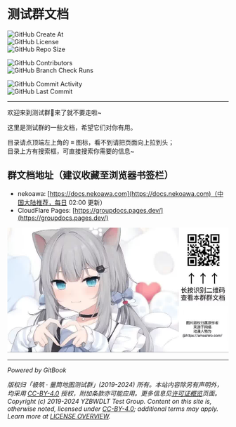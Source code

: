 # 测试群文档

![GitHub Create At](https://img.shields.io/github/created-at/PumpkinJui/groupdocs?style=for-the-badge&logo=github&logoColor=white&color=477DB2)  
![GitHub License](https://img.shields.io/github/license/PumpkinJui/groupdocs?style=for-the-badge&logo=creativecommons&logoColor=white&color=477DB2)  
![GitHub Repo Size](https://img.shields.io/github/repo-size/PumpkinJui/groupdocs?style=for-the-badge&logo=gitbook&logoColor=white&color=477DB2)

![GitHub Contributors](https://img.shields.io/github/contributors-anon/PumpkinJui/groupdocs?style=for-the-badge&logo=tencentqq&logoColor=white)  
![GitHub Branch Check Runs](https://img.shields.io/github/check-runs/PumpkinJui/groupdocs/main?style=for-the-badge&logo=cloudflare&logoColor=white)

![GitHub Commit Activity](https://img.shields.io/github/commit-activity/t/PumpkinJui/groupdocs?style=for-the-badge&color=E5B932)  
![GitHub Last Commit](https://img.shields.io/github/last-commit/PumpkinJui/groupdocs?display_timestamp=author&style=for-the-badge&color=E5B932)

---

欢迎来到测试群👋来了就不要走啦~

这里是测试群的一些文档，希望它们对你有用。

目录请点顶端左上角的 ≡ 图标，看不到请把页面向上拉到头；  
目录上方有搜索框，可直接搜索你需要的信息~

## 群文档地址（建议收藏至浏览器书签栏）

- nekoawa: [https://docs.nekoawa.com](https://docs.nekoawa.com)（中国大陆推荐，每日 02:00 更新）
- CloudFlare Pages: [https://groupdocs.pages.dev/](https://groupdocs.pages.dev/)

![扫码查看群文档](assets/readme.jpg)

---

*Powered by GitBook* <!-- markdownlint-disable-line MD036 -->

*版权归「极筑 · 量筒地图测试群」(2019-2024) 所有。本站内容除另有声明外，均采用 [CC-BY-4.0](https://creativecommons.org/licenses/by/4.0/deed.zh-hans) 授权，附加条款亦可能应用。更多信息见[许可证概览](about/license_overview_zh.md)页面。*  
*Copyright (c) 2019-2024 YZBWDLT Test Group. Content on this site is, otherwise noted, licensed under [CC-BY-4.0](https://creativecommons.org/licenses/by/4.0/deed.en); additional terms may apply. Learn more at [LICENSE OVERVIEW](about/license_overview_en.md).*
